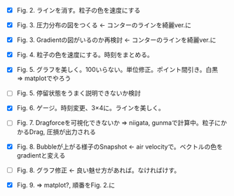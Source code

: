 - [x] Fig. 2. ラインを消す。粒子の色を速度にする
- [x] Fig. 3. 圧力分布の図をつくる <- コンターのラインを綺麗ver.に
- [x] Fig. 3. Gradientの図がいるのか再検討 <- コンターのラインを綺麗ver.に
- [x] Fig. 4. 粒子の色を速度にする。時刻をまとめる。
- [x] Fig. 5. グラフを美しく。100いらない。単位修正。ポイント間引き。白黒　=> matplotでやろう
- [ ] Fig. 5. 停留状態をうまく説明できないか検討
- [x] Fig. 6. ゲージ。時刻変更、3×4に。ラインを美しく。
- [ ] Fig. 7. Dragforceを可視化できないか => niigata, gunmaで計算中。粒子にかかるDrag, 圧損が出力される
- [x] Fig. 8. Bubbleが上がる様子のSnapshot <- air velocityで。ベクトルの色をgradientと変える
- [ ] Fig. 8. グラフ修正 <- 良い魅せ方があれば。なければけす。
- [x] Fig. 9. => matplot?, 順番をFig. 2.に

   

